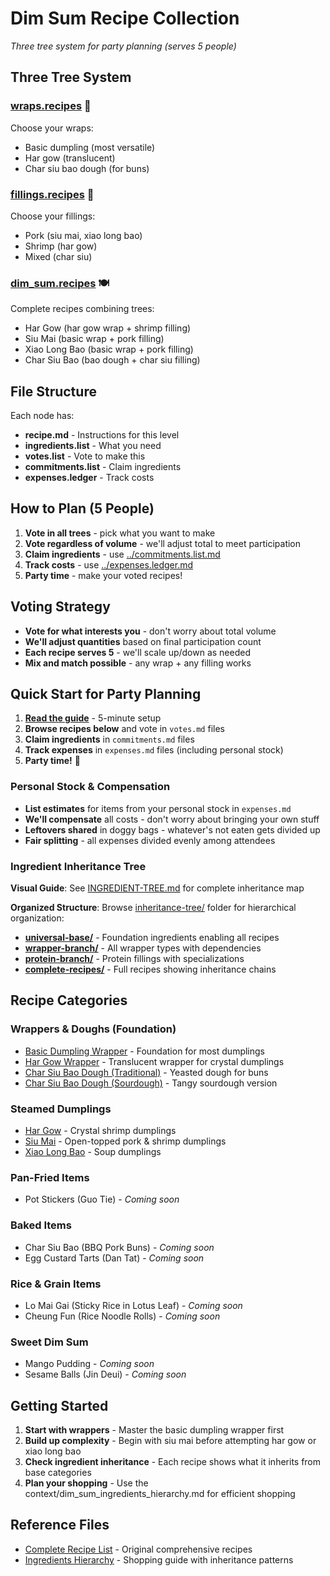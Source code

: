 # Dim Sum Recipe Collection

*Three tree system for party planning (serves 5 people)*

## Three Tree System

### [wraps.recipes](wraps.recipes/) 🥟
Choose your wraps:
- Basic dumpling (most versatile)
- Har gow (translucent)
- Char siu bao dough (for buns)

### [fillings.recipes](fillings.recipes/) 🥩
Choose your fillings:
- Pork (siu mai, xiao long bao)
- Shrimp (har gow)
- Mixed (char siu)

### [dim_sum.recipes](dim_sum.recipes/) 🍽️
Complete recipes combining trees:
- Har Gow (har gow wrap + shrimp filling)
- Siu Mai (basic wrap + pork filling)
- Xiao Long Bao (basic wrap + pork filling)
- Char Siu Bao (bao dough + char siu filling)

## File Structure
Each node has:
- **recipe.md** - Instructions for this level
- **ingredients.list** - What you need
- **votes.list** - Vote to make this
- **commitments.list** - Claim ingredients
- **expenses.ledger** - Track costs

## How to Plan (5 People)
1. **Vote in all trees** - pick what you want to make
2. **Vote regardless of volume** - we'll adjust total to meet participation
3. **Claim ingredients** - use [../commitments.list.md](../commitments.list.md)
4. **Track costs** - use [../expenses.ledger.md](../expenses.ledger.md)
5. **Party time** - make your voted recipes!

## Voting Strategy
- **Vote for what interests you** - don't worry about total volume
- **We'll adjust quantities** based on final participation count
- **Each recipe serves 5** - we'll scale up/down as needed
- **Mix and match possible** - any wrap + any filling works

## Quick Start for Party Planning

1. **[Read the guide](../HOW-TO-USE.md)** - 5-minute setup
2. **Browse recipes below** and vote in `votes.md` files
3. **Claim ingredients** in `commitments.md` files
4. **Track expenses** in `expenses.md` files (including personal stock)
5. **Party time!** 🥟

### Personal Stock & Compensation
- **List estimates** for items from your personal stock in `expenses.md`
- **We'll compensate** all costs - don't worry about bringing your own stuff
- **Leftovers shared** in doggy bags - whatever's not eaten gets divided up
- **Fair splitting** - all expenses divided evenly among attendees

### Ingredient Inheritance Tree

**Visual Guide**: See [INGREDIENT-TREE.md](INGREDIENT-TREE.md) for complete inheritance map

**Organized Structure**: Browse [inheritance-tree/](inheritance-tree/) folder for hierarchical organization:
- **[universal-base/](inheritance-tree/universal-base/)** - Foundation ingredients enabling all recipes
- **[wrapper-branch/](inheritance-tree/wrapper-branch/)** - All wrapper types with dependencies
- **[protein-branch/](inheritance-tree/protein-branch/)** - Protein fillings with specializations
- **[complete-recipes/](inheritance-tree/complete-recipes/)** - Full recipes showing inheritance chains

## Recipe Categories

### Wrappers & Doughs (Foundation)
- [Basic Dumpling Wrapper](basic-dumpling-wrapper/) - Foundation for most dumplings
- [Har Gow Wrapper](har-gow-wrapper/) - Translucent wrapper for crystal dumplings
- [Char Siu Bao Dough (Traditional)](char-siu-bao-dough-traditional/) - Yeasted dough for buns
- [Char Siu Bao Dough (Sourdough)](char-siu-bao-dough-sourdough/) - Tangy sourdough version

### Steamed Dumplings
- [Har Gow](har-gow/) - Crystal shrimp dumplings
- [Siu Mai](siu-mai/) - Open-topped pork & shrimp dumplings
- [Xiao Long Bao](xiao-long-bao/) - Soup dumplings

### Pan-Fried Items
- Pot Stickers (Guo Tie) - *Coming soon*

### Baked Items
- Char Siu Bao (BBQ Pork Buns) - *Coming soon*
- Egg Custard Tarts (Dan Tat) - *Coming soon*

### Rice & Grain Items
- Lo Mai Gai (Sticky Rice in Lotus Leaf) - *Coming soon*
- Cheung Fun (Rice Noodle Rolls) - *Coming soon*

### Sweet Dim Sum
- Mango Pudding - *Coming soon*
- Sesame Balls (Jin Deui) - *Coming soon*

## Getting Started

1. **Start with wrappers** - Master the basic dumpling wrapper first
2. **Build up complexity** - Begin with siu mai before attempting har gow or xiao long bao
3. **Check ingredient inheritance** - Each recipe shows what it inherits from base categories
4. **Plan your shopping** - Use the context/dim_sum_ingredients_hierarchy.md for efficient shopping

## Reference Files
- [Complete Recipe List](../context/dim_sum_recipes.md) - Original comprehensive recipes
- [Ingredients Hierarchy](../context/dim_sum_ingredients_hierarchy.md) - Shopping guide with inheritance patterns
